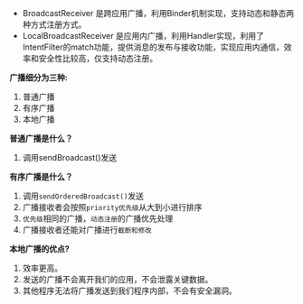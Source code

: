 - BroadcastReceiver 是跨应用广播，利用Binder机制实现，支持动态和静态两种方式注册方式。
- LocalBroadcastReceiver 是应用内广播，利用Handler实现，利用了IntentFilter的match功能，提供消息的发布与接收功能，实现应用内通信，效率和安全性比较高，仅支持动态注册。



**广播细分为三种:**

1. 普通广播
2. 有序广播
3. 本地广播

**普通广播是什么？**

1. 调用sendBroadcast()发送

**有序广播是什么？**

1. 调用`sendOrderedBroadcast()`发送
2. 广播接收者会按照`priority优先级`从大到小进行排序
3. `优先级`相同的广播，`动态注册`的广播优先处理
4. 广播接收者还能对广播进行`截断和修改`

**本地广播的优点?**

1. 效率更高。
2. 发送的广播不会离开我们的应用，不会泄露关键数据。
3. 其他程序无法将广播发送到我们程序内部，不会有安全漏洞。